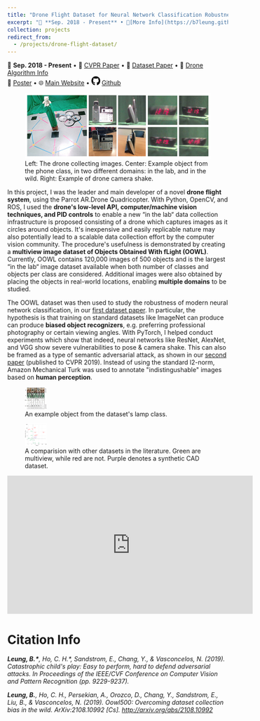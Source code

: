 ```yaml
---
title: "Drone Flight Dataset for Neural Network Classification Robustness"
excerpt: "📅 **Sep. 2018 - Present** • 🔎[More Info](https://b7leung.github.io/projects/drone-flight-dataset/) • 📄 [CVPR Paper](https://openaccess.thecvf.com/content_CVPR_2019/papers/Ho_Catastrophic_Childs_Play_Easy_to_Perform_Hard_to_Defend_Adversarial_CVPR_2019_paper.pdf) • 🌐 [Main Website](http://www.svcl.ucsd.edu/projects/OOWL/CVPR2019_adversarial.html) <br/> A drone flight system to collect over 120,000 images. The dataset was used to conduct experiments showing severe vulnerabilities (30% drop) in neural networks to pose & camera shake. Findings published to CVPR 2019. <br/><img src='/images/OOWL_Main_Picture.jpg'>"
collection: projects
redirect_from: 
  - /projects/drone-flight-dataset/
---
```


📅 **Sep. 2018 - Present** • 📄 [CVPR Paper](https://openaccess.thecvf.com/content_CVPR_2019/papers/Ho_Catastrophic_Childs_Play_Easy_to_Perform_Hard_to_Defend_Adversarial_CVPR_2019_paper.pdf) • 📄 [Dataset Paper](http://arxiv.org/pdf/2108.10992.pdf) • 📄 [Drone Algorithm Info](https://docs.google.com/presentation/d/15NlP05SLmo0Nyx40LU_9Uzq4h6xHTv1L-L0a8x-TYOY/edit?usp=sharing) <br/> 📄 [Poster](https://b7leung.github.io/files/cvpr19_adversarial_poster_final.pdf) • 🌐 [Main Website](http://www.svcl.ucsd.edu/projects/OOWL/CVPR2019_adversarial.html) • <img src="/images/github_icon.png" width="20" height="20"> [Github](https://github.com/b7leung/OOWL-Drone-Flight-System)



<figure>
  <img src='/images/OOWL_Main_Picture.jpg'>
  <figcaption>Left: The drone collecting images. Center: Example object from the phone class, in two different domains: in the lab, and in the wild. Right: Example of drone camera shake.</figcaption>
</figure>

In this project, I was the leader and main developer of a novel **drone flight system**, using the Parrot AR.Drone Quadricopter. With Python, OpenCV, and ROS, I used the **drone's low-level API, computer/machine vision techniques, and PID controls** to enable a new “in the lab“ data collection infrastructure is proposed consisting of a drone which captures images as it circles around objects. It's inexpensive and easily replicable nature may also potentially lead to a scalable data collection effort by the computer vision community. The procedure's usefulness is demonstrated by creating a **multiview image dataset of Objects Obtained With fLight (OOWL)**. Currently, OOWL contains 120,000 images of 500 objects and is the largest “in the lab“ image dataset available when both number of classes and objects per class are considered. Additional images were also obtained by placing the objects in real-world locations, enabling **multiple domains** to be studied.

The OOWL dataset was then used to study the robustness of modern neural network classification, in our [first dataset paper](http://arxiv.org/pdf/2108.10992.pdf). In particular, the hypothesis is that training on standard datasets like ImageNet can produce can produce **biased object recognizers**, e.g. preferring professional photography or certain viewing angles. With PyTorch, I helped conduct experiments which show that indeed, neural networks like ResNet, AlexNet, and VGG show severe vulnerabilities to pose & camera shake. This can also be framed as a type of semantic adversarial attack, as shown in our [second paper](https://openaccess.thecvf.com/content_CVPR_2019/papers/Ho_Catastrophic_Childs_Play_Easy_to_Perform_Hard_to_Defend_Adversarial_CVPR_2019_paper.pdf) (published to CVPR 2019). Instead of using the standard l2-norm, Amazon Mechanical Turk was used to annotate "indistingushable" images based on **human perception**.


<figure>
  <img src="/images/oowl_obj_example.png" width="50" height="50" >
  <figcaption>An example object from the dataset's lamp class.</figcaption>
</figure>

<figure>
  <img src="/images/oowl_dataset_compare.png" width="50" height="50" >
  <figcaption>A comparision with other datasets in the literature. Green are multiview, while red are not. Purple denotes a synthetic CAD dataset.</figcaption>
</figure>

<iframe width="560" height="315" src="https://www.youtube-nocookie.com/embed/WdvkxDUGUz0?controls=0" title="YouTube video player" frameborder="0" allow="accelerometer; autoplay; clipboard-write; encrypted-media; gyroscope; picture-in-picture" allowfullscreen></iframe>

<br/>

Citation Info
======

_**Leung, B.\***, Ho, C. H.\*, Sandstrom, E., Chang, Y., & Vasconcelos, N. (2019). Catastrophic child's play: Easy to perform, hard to defend adversarial attacks. In Proceedings of the IEEE/CVF Conference on Computer Vision and Pattern Recognition (pp. 9229-9237)._

_**Leung, B.**, Ho, C. H., Persekian, A., Orozco, D., Chang, Y., Sandstrom, E., Liu, B., & Vasconcelos, N. (2019). Oowl500: Overcoming dataset collection bias in the wild. ArXiv:2108.10992 [Cs]. http://arxiv.org/abs/2108.10992_

